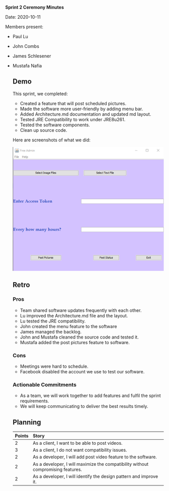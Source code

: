 **Sprint 2 Ceremony Minutes**
  
Date: 2020-10-11

Members present:

* Paul Lu
* John Combs
* James Schlesener
* Mustafa Nafia
  
  ## Demo
  
  This sprint, we completed:
  
  * Created a feature that will post scheduled pictures.
  * Made the software more user-friendly by adding menu bar.
  * Added Architecture.md documentation and updated md layout.
  * Tested JRE Compatibility to work under JRE8u261.
  * Tested the software components.
  * Clean up source code.
 
  Here are screenshots of what we did:
  
  ![](images/interface2.png)

  ## Retro
  
  
  
  ### Pros
  
  * Team shared software updates frequently with each other.
  * Lu improved the Architecture.md file and the layout.
  * Lu tested the JRE compatibility.
  * John created the menu feature to the software
  * James managed the backlog.
  * John and Mustafa cleaned the source code and tested it.
  * Mustafa added the post pictures feature to software.

  
  ### Cons
  
  * Meetings were hard to schedule.
  * Facebook disabled the account we use to test our software.
 
  
  ### Actionable Commitments
  
  * As a team, we will work together to add features and fulfil the sprint requirements.
  * We will keep communicating to deliver the best results timely.

  
  ## Planning
  
  Points | Story
  -------|--------
    2    | As a client, I want to be able to post videos.
    3    | As a client, I do not want compatibility issues.
    2    | As a developer, I will add post video feature to the software.
    2    | As a developer, I will maximize the compatibility without compromising features.
    2    | As a developer, I will identify the design pattern and improve it.
